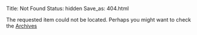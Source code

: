 Title: Not Found
Status: hidden
Save_as: 404.html

The requested item could not be located. Perhaps you might want to check
the [Archives](/archives.html)